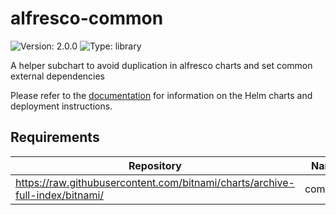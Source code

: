 # alfresco-common

![Version: 2.0.0](https://img.shields.io/badge/Version-2.0.0-informational?style=flat-square) ![Type: library](https://img.shields.io/badge/Type-library-informational?style=flat-square)

A helper subchart to avoid duplication in alfresco charts and set common
external dependencies

Please refer to the [documentation](https://github.com/Alfresco/acs-deployment/blob/master/docs/helm/README.md) for information on the Helm charts and deployment instructions.

## Requirements

| Repository | Name | Version |
|------------|------|---------|
| https://raw.githubusercontent.com/bitnami/charts/archive-full-index/bitnami/ | common | 1.x.x |

